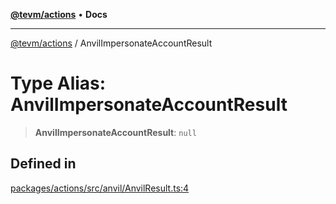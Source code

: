 [**@tevm/actions**](../README.md) • **Docs**

***

[@tevm/actions](../globals.md) / AnvilImpersonateAccountResult

# Type Alias: AnvilImpersonateAccountResult

> **AnvilImpersonateAccountResult**: `null`

## Defined in

[packages/actions/src/anvil/AnvilResult.ts:4](https://github.com/qbzzt/tevm-monorepo/blob/main/packages/actions/src/anvil/AnvilResult.ts#L4)
